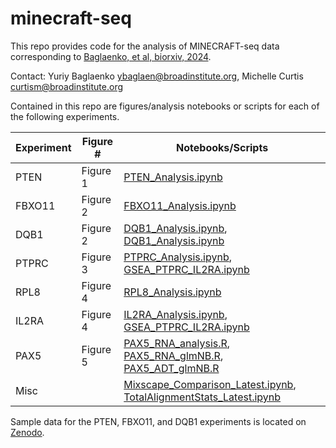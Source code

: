 # minecraft-seq
This repo provides code for the analysis of MINECRAFT-seq data corresponding to [Baglaenko, et al, biorxiv, 2024](https://www.biorxiv.org/content/10.1101/2024.03.28.587175v1).

Contact: Yuriy Baglaenko ybaglaen@broadinstitute.org, Michelle Curtis curtism@broadinstitute.org

Contained in this repo are figures/analysis notebooks or scripts for each of the following experiments.

| Experiment  |  Figure # | Notebooks/Scripts |
|--------|----------|----------|
| PTEN  | Figure 1 | [PTEN_Analysis.ipynb](./figures/PTEN/PTEN_Analysis.ipynb) |
| FBXO11 | Figure 2 | [FBXO11_Analysis.ipynb](./figures/FBXO11/FBXO11_Analysis.ipynb)|
| DQB1 | Figure 2 | [DQB1_Analysis.ipynb](./figures/DQB1/DQB1_Heatmap.ipynb), [DQB1_Analysis.ipynb](./figures/DQB1/DQB1_Heatmap.ipynb)|
| PTPRC | Figure 3 | [PTPRC_Analysis.ipynb](./figures/PTPRC/PTPRC_Analysis.ipynb), [GSEA_PTPRC_IL2RA.ipynb](./figures/Misc/GSEA_PTPRC_IL2RA.ipynb)|
| RPL8 | Figure 4 | [RPL8_Analysis.ipynb](./figures/RPL8/RPL8_Analysis.ipynb)|
| IL2RA | Figure 4 | [IL2RA_Analysis.ipynb](./figures/IL2RA/IL2RA_Analysis.ipynb), [GSEA_PTPRC_IL2RA.ipynb](./figures/Misc/GSEA_PTPRC_IL2RA.ipynb)|
| PAX5 | Figure 5 | [PAX5_RNA_analysis.R](./figures/PAX5/PAX5_RNA_analysis.R), [PAX5_RNA_glmNB.R](./figures/PAX5/PAX5_RNA_glmNB.R), [PAX5_ADT_glmNB.R](./figures/PAX5/PAX5_ADT_glmNB.R)|
| Misc |  | [Mixscape_Comparison_Latest.ipynb](./figures/Misc/Mixscape_Comparison_Latest.ipynb), [TotalAlignmentStats_Latest.ipynb](./figures/Misc/TotalAlignmentStats_Latest.ipynb)|

Sample data for the PTEN, FBXO11, and DQB1 experiments is located on [Zenodo](https://zenodo.org/records/10932681).
